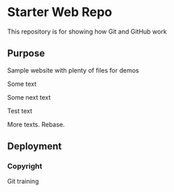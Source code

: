 # Starter Web Repo

This repository is for showing how Git and GitHub work

## Purpose

Sample website with plenty of files for demos

Some text

Some next text

Test text

More texts. Rebase.

## Deployment

### Copyright
Git training
